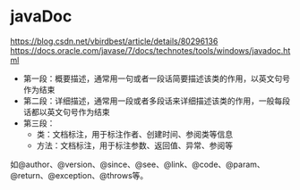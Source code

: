 # javaDoc
https://blog.csdn.net/vbirdbest/article/details/80296136
https://docs.oracle.com/javase/7/docs/technotes/tools/windows/javadoc.html

- 第一段：概要描述，通常用一句或者一段话简要描述该类的作用，以英文句号作为结束
- 第二段：详细描述，通常用一段或者多段话来详细描述该类的作用，一般每段话都以英文句号作为结束
- 第三段：
    - 类：文档标注，用于标注作者、创建时间、参阅类等信息
    - 方法：文档标注，用于标注参数、返回值、异常、参阅等
  
如@author、@version、@since、@see、@link、@code、@param、@return、@exception、@throws等。

